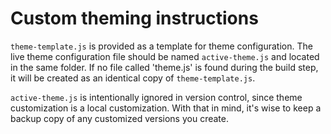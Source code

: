 # Custom theming instructions

`theme-template.js` is provided as a template for theme configuration. The live theme configuration file should be named `active-theme.js` and located in the same folder. If no file called 'theme.js' is found during the build step, it will be created as an identical copy of `theme-template.js`.

`active-theme.js` is intentionally ignored in version control, since theme customization is a local customization. With that in mind, it's wise to keep a backup copy of any customized versions you create.